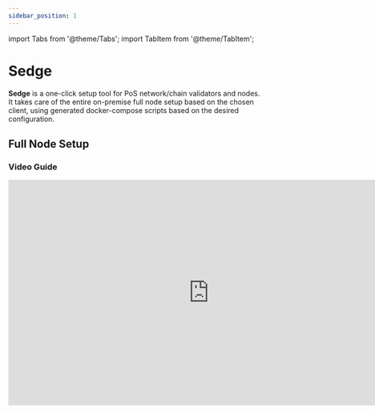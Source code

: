 ```yaml
---
sidebar_position: 1
---
```


import Tabs from '@theme/Tabs';
import TabItem from '@theme/TabItem';

# Sedge

**Sedge** is a one-click setup tool for PoS network/chain validators and nodes. It takes care of the entire on-premise full node setup based on the chosen client, using generated docker-compose scripts based on the desired configuration.

## Full Node Setup

### Video Guide

<iframe width="800" height="450" src="https://www.youtube.com/embed/wTxhkr_eDa4?si=1vHZfSK5QMipt31O" title="YouTube video player" frameBorder="0" allow="accelerometer; autoplay; clipboard-write; encrypted-media; gyroscope; picture-in-picture" allowFullScreen />

### Install Sedge

Go to the [Sedge docs](https://docs.sedge.nethermind.io/) and run:

```bash
bash <(curl -fsSL https://github.com/NethermindEth/sedge/raw/main/scripts/install.sh)
```

Then check and install dependencies:

```bash
# Check dependencies
sedge deps check

# Install dependencies
sedge deps install
```

### Interactive Setup

Run Sedge in interactive mode:

```bash
sedge cli
```

Follow the terminal UI prompts to:

1. Choose `lido-node` → `Mainnet` or `Hoodi` → `full-node` and accept (or customize) the path.
2. Set the container tag (e.g. `lido-setup`) and choose **yes** to set up a validator, selecting the default MEV-Boost image.
3. Select execution, consensus, and validator clients (or randomize).
4. Set **validator grace period** to `1` and **graffiti** to `lidoiscool` (or custom).
5. Use default **Checkpoint Sync** and **No** for **expose all ports**.
6. Choose **Create** for **JWT Source** and **yes** for the monitoring stack.

### Generate & Import Validator Keys

Set up validator keys:

1. **\[Testnet only]** In the prompts, choose to generate keystore source, mnemonic source (backup your seed), and passphrase. Specify the number of keys and initial index. Verify fee recipient on the [CSM Operator Portal](https://operatorportal.lido.fi/modules/community-staking-module).
2. **\[Mainnet]** use a secure workflow in the [Key Generation for Mainnet guide](../../generating-validator-keys/key-generation-for-mainnet/) (WIP).

## Address Tabs

<Tabs>
  <TabItem value="withdrawal" label="Withdrawal Address">
    <ul>
      <li><strong>Mainnet:</strong> <a href="https://etherscan.io/address/0xB9D7934878B5FB9610B3fE8A5e441e8fad7E293f">0xB9D7934878B5FB9610B3fE8A5e441e8fad7E293f</a></li>
      <li><strong>Hoodi:</strong> <a href="https://hoodi.etherscan.io/address/0x4473dCDDbf77679A643BdB654dbd86D67F8d32f2">0x4473dCDDbf77679A643BdB654dbd86D67F8d32f2</a></li>
    </ul>
  </TabItem>
  <TabItem value="fee" label="Fee Recipient Address">
    <ul>
      <li><strong>Mainnet:</strong> <a href="https://etherscan.io/address/0x388C818CA8B9251b393131C08a736A67ccB19297">0x388C818CA8B9251b393131C08a736A67ccB19297</a></li>
      <li><strong>Hoodi:</strong> <a href="https://hoodi.etherscan.io/address/0x9b108015fe433F173696Af3Aa0CF7CDb3E104258">0x9b108015fe433F173696Af3Aa0CF7CDb3E104258</a></li>
    </ul>
  </TabItem>
</Tabs>

Sometimes the validator import container exits with an error. If that happens, run:

```bash
sedge run
```

### Upload deposit data

Copy deposit data for the CSM widget:

```bash
cat ~/sedge-data/keystore/deposit_data.json
```

### Monitor your setup

**View logs (all services):**

```bash
sedge logs --tail 20
```

**View logs per service:**

```bash
sedge logs <service> --tail 20
```

Services include: `execution`, `mev-boost`, `consensus`, `validator`.

**Check Node Operator status:**

```bash
sedge lido-status <reward-address>
```

Flags:

* `--network <mainnet|hoodi>`
* `--NodeID <operator-id>`

**Grafana Dashboards & Monitoring:**

```bash
sedge monitoring init lido --node-operator-id <id> --network <mainnet or hoodi>
```

This will install Grafana, Prometheus, Node Exporter, and Lido Exporter with CSM dashboards. Access at `INTERNAL_IP:3000`.

---

You can read more about Nethermind Sedge in the [official docs](https://docs.sedge.nethermind.io/).